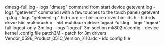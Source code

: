 dmesg-full.log   - logs "dmesg" command from start device
getevent.log - logs "getevent" command (with a few touches to the touch panel)
getevent -p.log - logs "getevent -p"
hid-core.c  - hid-core driver
hid-ids.h  - hid-ids driver
hid-multitouch.c - hid-multitouch driver
logcat-full.log - logs "logcat" full
logcat-only-3m.log - logs "logcat" 3m section
mk802IV.config - device kernel .config file
patch3M - patch for 3m drivers
Vendor_0596_Product_051C_Version_0110.idc - idc config file